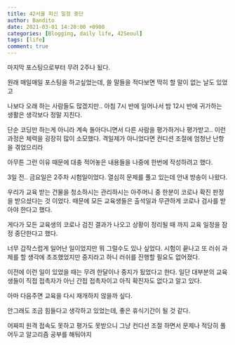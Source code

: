 ```yaml
---
title: 42서울 피신 일정 중단
author: Bandito
date: 2021-03-01 14:20:00 +0900
categories: [Blogging, daily life, 42Seoul]
tags: [life]
comment: true
---
```


마지막 포스팅으로부터 무려 2주나 됬다.

원래 매일매일 포스팅을 하고싶었는데, 쓸 말들을 적다보면 딱히 할 말이 없는 날도 있었고   

나보다 오래 하는 사람들도 많겠지만.. 아침 7시 반에 일어나서 밤 12시 반에 귀가하는 생활은 생각보다 정말 지친다.     

단순 코딩만 하는게 아니라 계속 돌아다니면서 다른 사람을 평가하거나 평가받고.. 이런 과정은 체력을 굉장히 많이 소모했다. 격일제가 아니었다면 컨디션 조절에 엄청난 난항을 겪었으리라    

아무튼 그런 이유 때문에 대충 적어놓은 내용들을 나중에 한번에 작성하려고 했다.    

3일 전.. 금요일은 2주차 시험일이었다. 열심히 문제를 풀고 있는데 안내 방송이 나왔다.    

우리가 교육 받는 건물을 청소하시는 관리하시는 아주머니 중 한분이 코로나 확진 판정을 받으셨다는 것 이었다. 때문에 모든 교육생들은 출석일과 무관하게 코로나 검사를 받아야 한다고 했다.    

게다가 모든 교육생의 코로나 검진 결과가 나오고 상황이 정리될 때 까지 교육 일정을 잠정 중단한다고 했다.     

너무 갑작스럽게 일어난 일이었지만 뭐 그럴수도 있나 싶었다. 시험이 끝나고 또 러쉬 과제를 할 생각에 초조했었지만 중지라고 하니 러쉬를 진행할 필요도 없어졌다.    

이전에 이런 일이 있었을 때는 무려 한달이나 중지가 됬었다고 한다. 일단 대부분의 교육생들이 직접 접촉자가 아닌 간접 접촉자이고 아직 확진자도 없다고 알고 있다.    

아마 다음주면 교육을 다시 재개하지 않을까 싶다.     

안그래도 조금 힘들다고 생각하고 있었는데, 좋은 휴식기간이 될 것 같다.    

어짜피 원격 접속도 못하고 평가도 못받으니 그냥 컨디션 조절 하면서 문제나 적당히 풀어두고 알고리즘 공부를 해둬야지 





